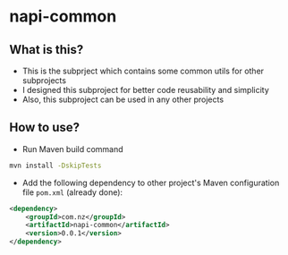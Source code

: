 # napi-common

## What is this?

- This is the subprject which contains some common utils for other subprojects
- I designed this subproject for better code reusability and simplicity
- Also, this subproject can be used in any other projects

## How to use?

- Run Maven build command

```bash
mvn install -DskipTests
```

- Add the following dependency to other project's Maven configuration file `pom.xml` (already done):

```xml
<dependency>
    <groupId>com.nz</groupId>
    <artifactId>napi-common</artifactId>
    <version>0.0.1</version>
</dependency>
```